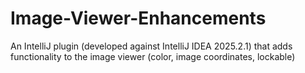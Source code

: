 # Image-Viewer-Enhancements
An IntelliJ plugin (developed against IntelliJ IDEA 2025.2.1) that adds functionality to the image viewer (color, image coordinates, lockable)